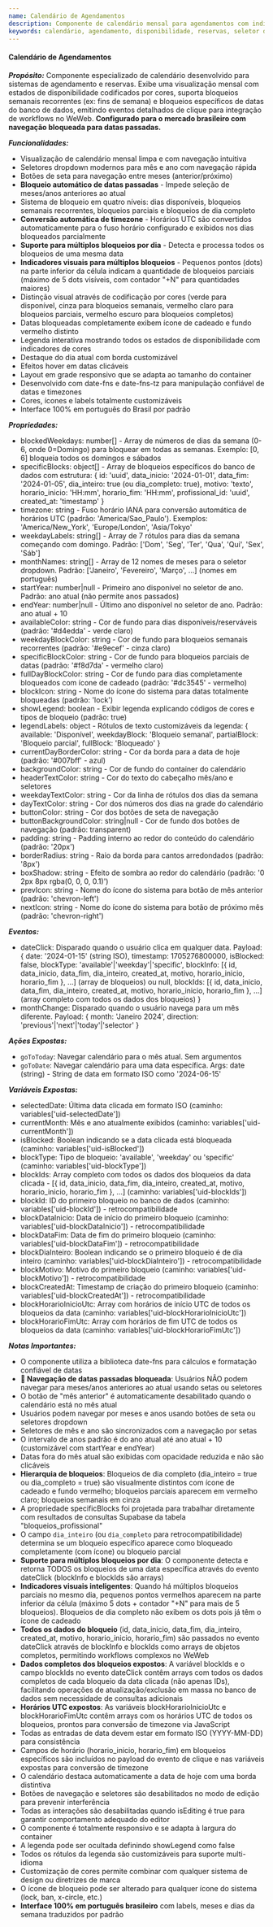 ```yaml
---
name: Calendário de Agendamentos
description: Componente de calendário mensal para agendamentos com indicadores visuais de disponibilidade, suporte para bloqueios semanais recorrentes e bloqueios de datas específicas, e eventos de clique para integração de workflows.
keywords: calendário, agendamento, disponibilidade, reservas, seletor de datas, visualização mensal, datas bloqueadas, integração supabase, português
---
```


#### Calendário de Agendamentos

***Propósito:***
Componente especializado de calendário desenvolvido para sistemas de agendamento e reservas. Exibe uma visualização mensal com estados de disponibilidade codificados por cores, suporta bloqueios semanais recorrentes (ex: fins de semana) e bloqueios específicos de datas do banco de dados, emitindo eventos detalhados de clique para integração de workflows no WeWeb. **Configurado para o mercado brasileiro com navegação bloqueada para datas passadas.**

***Funcionalidades:***
- Visualização de calendário mensal limpa e com navegação intuitiva
- Seletores dropdown modernos para mês e ano com navegação rápida
- Botões de seta para navegação entre meses (anterior/próximo)
- **Bloqueio automático de datas passadas** - Impede seleção de meses/anos anteriores ao atual
- Sistema de bloqueio em quatro níveis: dias disponíveis, bloqueios semanais recorrentes, bloqueios parciais e bloqueios de dia completo
- **Conversão automática de timezone** - Horários UTC são convertidos automaticamente para o fuso horário configurado e exibidos nos dias bloqueados parcialmente
- **Suporte para múltiplos bloqueios por dia** - Detecta e processa todos os bloqueios de uma mesma data
- **Indicadores visuais para múltiplos bloqueios** - Pequenos pontos (dots) na parte inferior da célula indicam a quantidade de bloqueios parciais (máximo de 5 dots visíveis, com contador "+N" para quantidades maiores)
- Distinção visual através de codificação por cores (verde para disponível, cinza para bloqueios semanais, vermelho claro para bloqueios parciais, vermelho escuro para bloqueios completos)
- Datas bloqueadas completamente exibem ícone de cadeado e fundo vermelho distinto
- Legenda interativa mostrando todos os estados de disponibilidade com indicadores de cores
- Destaque do dia atual com borda customizável
- Efeitos hover em datas clicáveis
- Layout em grade responsivo que se adapta ao tamanho do container
- Desenvolvido com date-fns e date-fns-tz para manipulação confiável de datas e timezones
- Cores, ícones e labels totalmente customizáveis
- Interface 100% em português do Brasil por padrão

***Propriedades:***
- blockedWeekdays: number[] - Array de números de dias da semana (0-6, onde 0=Domingo) para bloquear em todas as semanas. Exemplo: [0, 6] bloqueia todos os domingos e sábados
- specificBlocks: object[] - Array de bloqueios específicos do banco de dados com estrutura: { id: 'uuid', data_inicio: '2024-01-01', data_fim: '2024-01-05', dia_inteiro: true (ou dia_completo: true), motivo: 'texto', horario_inicio: 'HH:mm', horario_fim: 'HH:mm', profissional_id: 'uuid', created_at: 'timestamp' }
- timezone: string - Fuso horário IANA para conversão automática de horários UTC (padrão: 'America/Sao_Paulo'). Exemplos: 'America/New_York', 'Europe/London', 'Asia/Tokyo'
- weekdayLabels: string[] - Array de 7 rótulos para dias da semana começando com domingo. Padrão: ['Dom', 'Seg', 'Ter', 'Qua', 'Qui', 'Sex', 'Sáb']
- monthNames: string[] - Array de 12 nomes de meses para o seletor dropdown. Padrão: ['Janeiro', 'Fevereiro', 'Março', ...] (nomes em português)
- startYear: number|null - Primeiro ano disponível no seletor de ano. Padrão: ano atual (não permite anos passados)
- endYear: number|null - Último ano disponível no seletor de ano. Padrão: ano atual + 10
- availableColor: string - Cor de fundo para dias disponíveis/reserváveis (padrão: '#d4edda' - verde claro)
- weekdayBlockColor: string - Cor de fundo para bloqueios semanais recorrentes (padrão: '#e9ecef' - cinza claro)
- specificBlockColor: string - Cor de fundo para bloqueios parciais de datas (padrão: '#f8d7da' - vermelho claro)
- fullDayBlockColor: string - Cor de fundo para dias completamente bloqueados com ícone de cadeado (padrão: '#dc3545' - vermelho)
- blockIcon: string - Nome do ícone do sistema para datas totalmente bloqueadas (padrão: 'lock')
- showLegend: boolean - Exibir legenda explicando códigos de cores e tipos de bloqueio (padrão: true)
- legendLabels: object - Rótulos de texto customizáveis da legenda: { available: 'Disponível', weekdayBlock: 'Bloqueio semanal', partialBlock: 'Bloqueio parcial', fullBlock: 'Bloqueado' }
- currentDayBorderColor: string - Cor da borda para a data de hoje (padrão: '#007bff' - azul)
- backgroundColor: string - Cor de fundo do container do calendário
- headerTextColor: string - Cor do texto do cabeçalho mês/ano e seletores
- weekdayTextColor: string - Cor da linha de rótulos dos dias da semana
- dayTextColor: string - Cor dos números dos dias na grade do calendário
- buttonColor: string - Cor dos botões de seta de navegação
- buttonBackgroundColor: string|null - Cor de fundo dos botões de navegação (padrão: transparent)
- padding: string - Padding interno ao redor do conteúdo do calendário (padrão: '20px')
- borderRadius: string - Raio da borda para cantos arredondados (padrão: '8px')
- boxShadow: string - Efeito de sombra ao redor do calendário (padrão: '0 2px 8px rgba(0, 0, 0, 0.1)')
- prevIcon: string - Nome do ícone do sistema para botão de mês anterior (padrão: 'chevron-left')
- nextIcon: string - Nome do ícone do sistema para botão de próximo mês (padrão: 'chevron-right')

***Eventos:***
- dateClick: Disparado quando o usuário clica em qualquer data. Payload: { date: '2024-01-15' (string ISO), timestamp: 1705276800000, isBlocked: false, blockType: 'available'|'weekday'|'specific', blockInfo: [{ id, data_inicio, data_fim, dia_inteiro, created_at, motivo, horario_inicio, horario_fim }, ...] (array de bloqueios) ou null, blockIds: [{ id, data_inicio, data_fim, dia_inteiro, created_at, motivo, horario_inicio, horario_fim }, ...] (array completo com todos os dados dos bloqueios) }
- monthChange: Disparado quando o usuário navega para um mês diferente. Payload: { month: 'Janeiro 2024', direction: 'previous'|'next'|'today'|'selector' }

***Ações Expostas:***
- `goToToday`: Navegar calendário para o mês atual. Sem argumentos
- `goToDate`: Navegar calendário para uma data específica. Args: date (string) - String de data em formato ISO como '2024-06-15'

***Variáveis Expostas:***
- selectedDate: Última data clicada em formato ISO (caminho: variables['uid-selectedDate'])
- currentMonth: Mês e ano atualmente exibidos (caminho: variables['uid-currentMonth'])
- isBlocked: Boolean indicando se a data clicada está bloqueada (caminho: variables['uid-isBlocked'])
- blockType: Tipo de bloqueio: 'available', 'weekday' ou 'specific' (caminho: variables['uid-blockType'])
- blockIds: Array completo com todos os dados dos bloqueios da data clicada - [{ id, data_inicio, data_fim, dia_inteiro, created_at, motivo, horario_inicio, horario_fim }, ...] (caminho: variables['uid-blockIds'])
- blockId: ID do primeiro bloqueio no banco de dados (caminho: variables['uid-blockId']) - retrocompatibilidade
- blockDataInicio: Data de início do primeiro bloqueio (caminho: variables['uid-blockDataInicio']) - retrocompatibilidade
- blockDataFim: Data de fim do primeiro bloqueio (caminho: variables['uid-blockDataFim']) - retrocompatibilidade
- blockDiaInteiro: Boolean indicando se o primeiro bloqueio é de dia inteiro (caminho: variables['uid-blockDiaInteiro']) - retrocompatibilidade
- blockMotivo: Motivo do primeiro bloqueio (caminho: variables['uid-blockMotivo']) - retrocompatibilidade
- blockCreatedAt: Timestamp de criação do primeiro bloqueio (caminho: variables['uid-blockCreatedAt']) - retrocompatibilidade
- blockHorarioInicioUtc: Array com horários de início UTC de todos os bloqueios da data (caminho: variables['uid-blockHorarioInicioUtc'])
- blockHorarioFimUtc: Array com horários de fim UTC de todos os bloqueios da data (caminho: variables['uid-blockHorarioFimUtc'])

***Notas Importantes:***
- O componente utiliza a biblioteca date-fns para cálculos e formatação confiável de datas
- **🚫 Navegação de datas passadas bloqueada**: Usuários NÃO podem navegar para meses/anos anteriores ao atual usando setas ou seletores
- O botão de "mês anterior" é automaticamente desabilitado quando o calendário está no mês atual
- Usuários podem navegar por meses e anos usando botões de seta ou seletores dropdown
- Seletores de mês e ano são sincronizados com a navegação por setas
- O intervalo de anos padrão é do ano atual até ano atual + 10 (customizável com startYear e endYear)
- Datas fora do mês atual são exibidas com opacidade reduzida e não são clicáveis
- **Hierarquia de bloqueios**: Bloqueios de dia completo (dia_inteiro = true ou dia_completo = true) são visualmente distintos com ícone de cadeado e fundo vermelho; bloqueios parciais aparecem em vermelho claro; bloqueios semanais em cinza
- A propriedade specificBlocks foi projetada para trabalhar diretamente com resultados de consultas Supabase da tabela "bloqueios_profissional"
- O campo `dia_inteiro` (ou `dia_completo` para retrocompatibilidade) determina se um bloqueio específico aparece como bloqueado completamente (com ícone) ou bloqueio parcial
- **Suporte para múltiplos bloqueios por dia**: O componente detecta e retorna TODOS os bloqueios de uma data específica através do evento dateClick (blockInfo e blockIds são arrays)
- **Indicadores visuais inteligentes**: Quando há múltiplos bloqueios parciais no mesmo dia, pequenos pontos vermelhos aparecem na parte inferior da célula (máximo 5 dots + contador "+N" para mais de 5 bloqueios). Bloqueios de dia completo não exibem os dots pois já têm o ícone de cadeado
- **Todos os dados do bloqueio** (id, data_inicio, data_fim, dia_inteiro, created_at, motivo, horario_inicio, horario_fim) são passados no evento dateClick através de blockInfo e blockIds como arrays de objetos completos, permitindo workflows complexos no WeWeb
- **Dados completos dos bloqueios expostos**: A variável blockIds e o campo blockIds no evento dateClick contêm arrays com todos os dados completos de cada bloqueio da data clicada (não apenas IDs), facilitando operações de atualização/exclusão em massa no banco de dados sem necessidade de consultas adicionais
- **Horários UTC expostos**: As variáveis blockHorarioInicioUtc e blockHorarioFimUtc contêm arrays com os horários UTC de todos os bloqueios, prontos para conversão de timezone via JavaScript
- Todas as entradas de data devem estar em formato ISO (YYYY-MM-DD) para consistência
- Campos de horário (horario_inicio, horario_fim) em bloqueios específicos são incluídos no payload do evento de clique e nas variáveis expostas para conversão de timezone
- O calendário destaca automaticamente a data de hoje com uma borda distintiva
- Botões de navegação e seletores são desabilitados no modo de edição para prevenir interferência
- Todas as interações são desabilitadas quando isEditing é true para garantir comportamento adequado do editor
- O componente é totalmente responsivo e se adapta à largura do container
- A legenda pode ser ocultada definindo showLegend como false
- Todos os rótulos da legenda são customizáveis para suporte multi-idioma
- Customização de cores permite combinar com qualquer sistema de design ou diretrizes de marca
- O ícone de bloqueio pode ser alterado para qualquer ícone do sistema (lock, ban, x-circle, etc.)
- **Interface 100% em português brasileiro** com labels, meses e dias da semana traduzidos por padrão